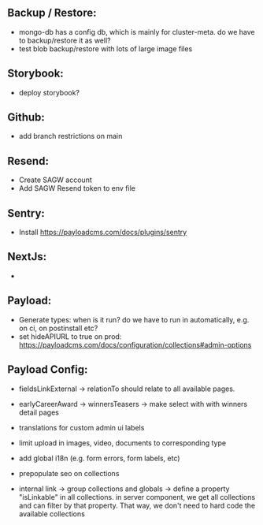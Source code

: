 Backup / Restore:
-----------------
- mongo-db has a config db, which is mainly for cluster-meta. do we have to backup/restore it as well?
- test blob backup/restore with lots of large image files

Storybook:
----------
- deploy storybook?

Github:
-------
- add branch restrictions on main

Resend:
-------
- Create SAGW account
- Add SAGW Resend token to env file

Sentry:
-------
- Install https://payloadcms.com/docs/plugins/sentry 

NextJs:
-------
-

Payload:
--------
- Generate types: when is it run? do we have to run in automatically, e.g. on ci, on postinstall etc?
- set hideAPIURL to true on prod: https://payloadcms.com/docs/configuration/collections#admin-options

Payload Config:
--------
- fieldsLinkExternal -> relationTo should relate to all available pages.
- earlyCareerAward -> winnersTeasers -> make select with with winners detail pages
- translations for custom admin ui labels
- limit upload in images, video, documents to corresponding type
- add global i18n (e.g. form errors, form labels, etc)
- prepopulate seo on collections


- internal link
  -> group collections and globals
  -> define a property "isLinkable" in all collections. in server component, we get all collections and can filter by that property. That way, we don't need to hard code the available collections
